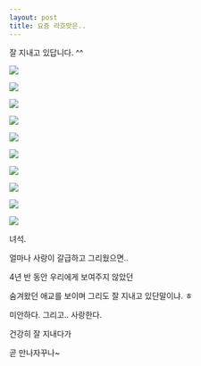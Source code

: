 ```yaml
---
layout: post
title: 요즘 라흐맛은..
---
```




잘 지내고 있답니다. ^^

![](http://2.bp.blogspot.com/-aOhD2xAR8BI/VK4M3kdAnII/AAAAAAAAFsI/JKLBJdRVeRY/s1600/1420690756024.jpeg)


![](http://3.bp.blogspot.com/-kSvoV2zk4vE/VK4M3k5nX4I/AAAAAAAAFsE/vb4osaJKyK4/s1600/1420690753743.jpeg)


![](http://4.bp.blogspot.com/-l9AkzzDSNnc/VK4M3Azi1sI/AAAAAAAAFr8/qiTUBka9iH4/s1600/1420690751825.jpeg)


![](http://1.bp.blogspot.com/-PA-61BGb6Nw/VK4M2thKvCI/AAAAAAAAFsM/973r8_WhPOM/s1600/1420690746719.jpeg)


![](http://3.bp.blogspot.com/-ZvN2NFC7zg8/VK4M2T01FlI/AAAAAAAAFrw/LQ8dcV-ZRuM/s1600/1420690744803.jpeg)


![](http://3.bp.blogspot.com/-Dk8sSfo9wls/VK4M2NmzOaI/AAAAAAAAFrc/C8PORvcMd6s/s1600/1420690742886.jpeg)


![](http://3.bp.blogspot.com/-UNNFN3jUrLw/VK4M1yr3YqI/AAAAAAAAFrk/nk4diUReJ0o/s1600/1420690741043.jpeg)


![](http://4.bp.blogspot.com/-UJwQ0sK5GBE/VK4M1y1YcjI/AAAAAAAAFrU/he2hMRe2VUU/s1600/1420690739347.jpeg)


![](http://1.bp.blogspot.com/-LikVojbLY44/VK4M1jEGjgI/AAAAAAAAFrQ/sR36vrds9hQ/s1600/1420690737241.jpeg)


![](http://1.bp.blogspot.com/-DjsoS0fDczM/VK4M1zQvtjI/AAAAAAAAFsU/reaI2dqXS-E/s1600/1420690735070.jpeg)


녀석.

얼마나 사랑이 갈급하고 그리웠으면..

4년 반 동안 우리에게 보여주지 않았던

숨겨왔던 애교를 보이며 그리도 잘 지내고 있단말이냐. ㅎ

미안하다. 그리고.. 사랑한다.


건강히 잘 지내다가

곧 만나자꾸나~

